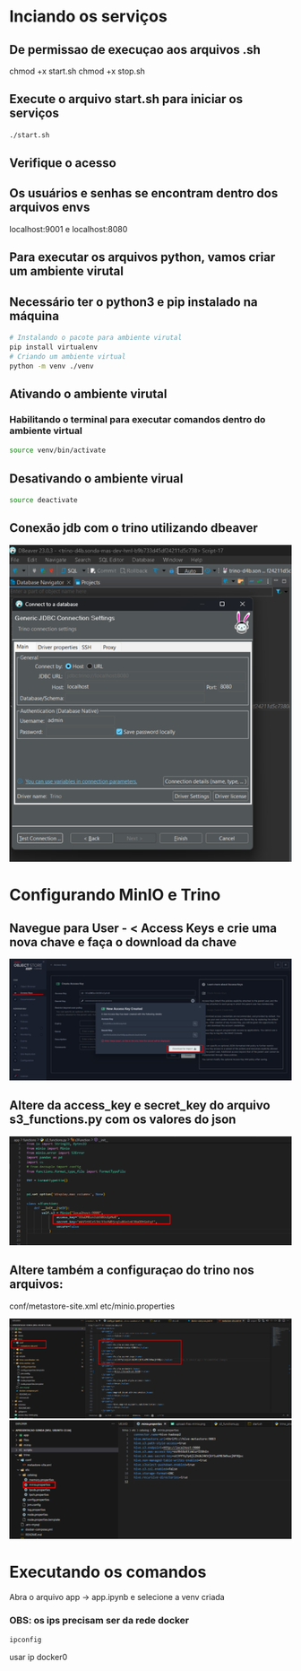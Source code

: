 # Inciando os serviços

## De permissao de execuçao aos arquivos .sh
chmod +x start.sh
chmod +x stop.sh


## Execute o arquivo start.sh para iniciar os serviços
```bash
./start.sh
```


## Verifique o acesso
## Os usuários e senhas se encontram dentro dos arquivos envs
localhost:9001 e localhost:8080 

## Para executar os arquivos python, vamos criar um ambiente virutal
## Necessário ter o python3 e pip instalado na máquina

```bash
# Instalando o pacote para ambiente virutal
pip install virtualenv
# Criando um ambiente virtual
python -m venv ./venv 
```

## Ativando o ambiente virutal
### Habilitando o terminal para executar comandos dentro do ambiente virtual
```bash
source venv/bin/activate
```

## Desativando o ambiente virual
```bash
source deactivate
```

## Conexão jdb com o trino utilizando dbeaver 
![alt text](dbeaver-trino.png)


# Configurando MinIO e Trino


## Navegue para User - < Access Keys  e crie uma nova chave e faça o download da chave
![alt text](access-key-minio.png)

## Altere da access_key e secret_key do arquivo s3_functions.py com os valores do json

![alt text](client-minio.png)

## Altere também a configuraçao do trino nos arquivos:
conf/metastore-site.xml
etc/minio.properties

![alt text](config-xml-s3.png)
![alt text](catalog-minio-trino.png)


# Executando os comandos

Abra o arquivo app -> app.ipynb  e selecione a venv criada


### OBS: os ips precisam ser da rede docker
```bash
ipconfig
```
usar ip docker0
